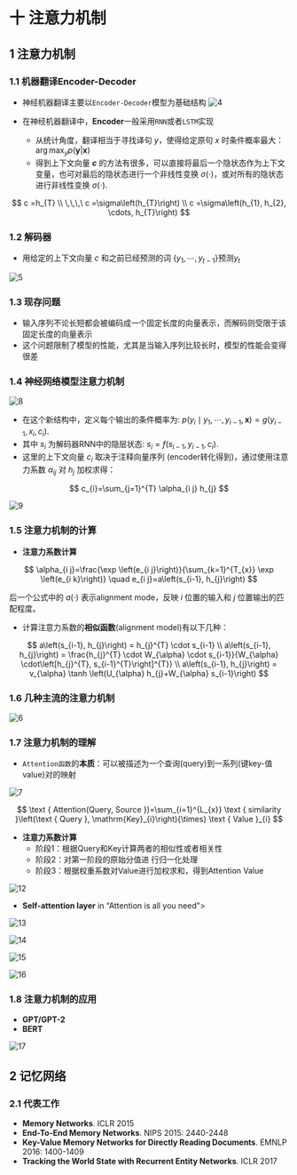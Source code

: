 # 十 注意力机制

## 1 注意力机制

### 1.1 机器翻译Encoder-Decoder

- 神经机器翻译主要以`Encoder-Decoder`模型为基础结构
![4](./images/ch10/4.png)

- 在神经机器翻译中，**Encoder**一般采用`RNN`或者`LSTM`实现
  - 从统计角度，翻译相当于寻找译句 $y$，使得给定原句 $x$ 时条件概率最大：$\arg\max_{y} p(\boldsymbol{y} | \boldsymbol{x})$
  - 得到上下文向量 **$c$** 的方法有很多，可以直接将最后一个隐状态作为上下文变量，也可对最后的隐状态进行一个非线性变换 $\sigma(\cdot)$，或对所有的隐状态进行非线性变换 $\sigma(\cdot)$.

$$
c =h_{T} \\  \,\,\,\  c =\sigma\left(h_{T}\right) \\ c =\sigma\left(h_{1}, h_{2}, \cdots, h_{T}\right)
$$

### 1.2 解码器
- 用给定的上下文向量 $c$ 和之前已经预测的词 $\{y_1,\cdots,y_{t-1}\}$预测$y_t$

![5](./images/ch10/5.png)

### 1.3 现存问题

- 输入序列不论长短都会被编码成一个固定长度的向量表示，而解码则受限于该固定长度的向量表示
- 这个问题限制了模型的性能，尤其是当输入序列比较长时，模型的性能会变得很差

### 1.4 神经网络模型注意力机制

![8](./images/ch10/8.png)

- 在这个新结构中，定义每个输出的条件概率为:  $p\left(y_{i} \mid y_{1}, \cdots, y_{i-1}, \boldsymbol{x}\right)=g\left(y_{i-1}, x_{i}, c_{i}\right)$.
- 其中 $s_i$ 为解码器RNN中的隐层状态: $s_{i}=f \left(s_{i-1}, y_{i-1}, c_{i}\right)$.
- 这里的上下文向量 $c_i$ 取决于注释向量序列 (encoder转化得到)，通过使用注意力系数 $\alpha_{ij}$ 对 $h_j$  加权求得：

$$
c_{i}=\sum_{j=1}^{T} \alpha_{i j} h_{j}
$$

![9](./images/ch10/9.png)

### 1.5 注意力机制的计算

- **注意力系数计算**

$$
\alpha_{i j}=\frac{\exp \left(e_{i j}\right)}{\sum_{k=1}^{T_{x}} \exp \left(e_{i k}\right)} \quad e_{i j}=a\left(s_{i-1}, h_{j}\right)
$$

后一个公式中的 $a(\cdot)$ 表示alignment mode，反映 $i$ 位置的输入和 $j$ 位置输出的匹配程度。

- 计算注意力系数的**相似函数**(alignment model)有以下几种：

$$
a\left(s_{i-1}, h_{j}\right) = 
h_{j}^{T} \cdot s_{i-1} \\
a\left(s_{i-1}, h_{j}\right) = 
\frac{h_{j}^{T} \cdot W_{\alpha} \cdot s_{i-1}}{W_{\alpha} \cdot\left[h_{j}^{T}, s_{i-1}^{T}\right]^{T}} \\
a\left(s_{i-1}, h_{j}\right) = 
v_{\alpha} \tanh \left(U_{\alpha} h_{j}+W_{\alpha} s_{i-1}\right)
$$

### 1.6 几种主流的注意力机制

![6](./images/ch10/6.png)

### 1.7 注意力机制的理解

- `Attention函数`的**本质**：可以被描述为一个查询(query)到一系列(键key-值value)对的映射

![7](./images/ch10/7.png)

$$
\text { Attention(Query, Source })=\sum_{i=1}^{L_{x}} \text { similarity }\left(\text { Query }, \mathrm{Key}_{i}\right){\times} \text { Value }_{i}
$$

- **注意力系数计算**
  - 阶段1：根据Query和Key计算两者的相似性或者相关性
  - 阶段2：对第一阶段的原始分值进 行归一化处理
  - 阶段3：根据权重系数对Value进行加权求和，得到Attention Value

![12](./images/ch10/12.png)

- **Self-attention layer** in “Attention is all you need”>

![13](./images/ch10/13.png)

![14](./images/ch10/14.png)

![15](./images/ch10/15.png)

![16](./images/ch10/16.png)


### 1.8 注意力机制的应用

- **GPT/GPT-2**
- **BERT**

![17](./images/ch10/17.png)

## 2 记忆网络

### 2.1 代表工作

- **Memory Networks**. ICLR 2015
- **End-To-End Memory Networks**. NIPS 2015: 2440-2448
- **Key-Value Memory Networks for Directly Reading Documents**. EMNLP 2016: 1400-1409
- **Tracking the World State with Recurrent Entity Networks**. ICLR 2017
